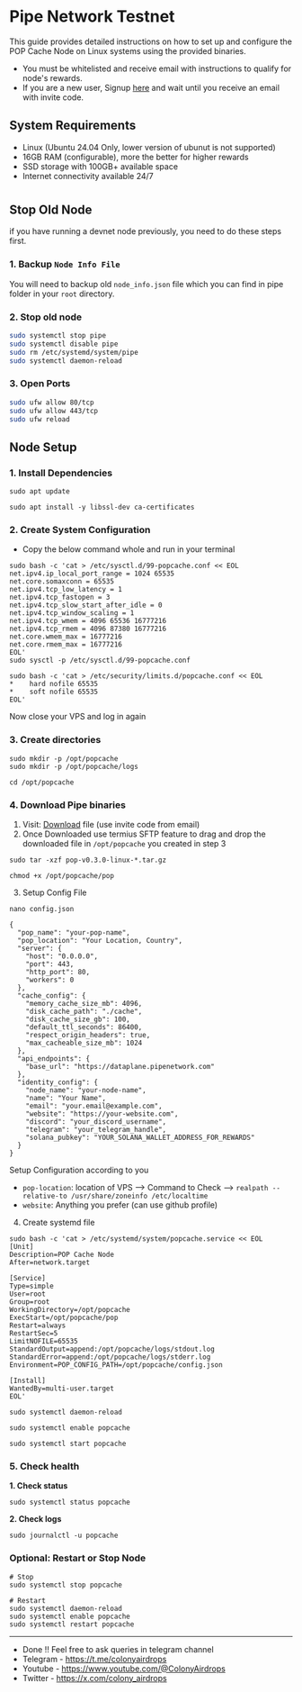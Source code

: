 # Pipe Network Testnet

This guide provides detailed instructions on how to set up and configure the POP Cache Node on Linux systems using the provided binaries.
* You must be whitelisted and receive email with instructions to qualify for node's rewards.
* If you are a new user, Signup [here](https://airtable.com/apph9N7T0WlrPqnyc/pagSLmmUFNFbnKVZh/form) and wait until you receive an email with invite code.

## System Requirements
* Linux (Ubuntu 24.04 Only, lower version of ubunut is not supported)
* 16GB RAM (configurable), more the better for higher rewards
* SSD storage with 100GB+ available space
* Internet connectivity available 24/7

#

## Stop Old Node
if you have running a devnet node previously, you need to do these steps first.

### 1. Backup `Node Info File`
You will need to backup old `node_info.json` file which you can find in pipe folder in your `root` directory.

### 2. Stop old node
```bash
sudo systemctl stop pipe
sudo systemctl disable pipe
sudo rm /etc/systemd/system/pipe
sudo systemctl daemon-reload
```

### 3. Open Ports
```bash
sudo ufw allow 80/tcp
sudo ufw allow 443/tcp
sudo ufw reload
```

## Node Setup
### 1. Install Dependencies
```
sudo apt update
```
```
sudo apt install -y libssl-dev ca-certificates
```

### 2. Create System Configuration
- Copy the below command whole and run in your terminal
```
sudo bash -c 'cat > /etc/sysctl.d/99-popcache.conf << EOL
net.ipv4.ip_local_port_range = 1024 65535
net.core.somaxconn = 65535
net.ipv4.tcp_low_latency = 1
net.ipv4.tcp_fastopen = 3
net.ipv4.tcp_slow_start_after_idle = 0
net.ipv4.tcp_window_scaling = 1
net.ipv4.tcp_wmem = 4096 65536 16777216
net.ipv4.tcp_rmem = 4096 87380 16777216
net.core.wmem_max = 16777216
net.core.rmem_max = 16777216
EOL'
sudo sysctl -p /etc/sysctl.d/99-popcache.conf
```
```
sudo bash -c 'cat > /etc/security/limits.d/popcache.conf << EOL
*    hard nofile 65535
*    soft nofile 65535
EOL'
```
Now close your VPS and log in again

### 3. Create directories
```
sudo mkdir -p /opt/popcache
sudo mkdir -p /opt/popcache/logs
```
```
cd /opt/popcache
```
### 4. Download Pipe binaries
1. Visit: [Download](https://download.pipe.network/) file (use invite code from email)
2. Once Downloaded use termius SFTP feature to drag and drop the downloaded file in `/opt/popcache` you created in step 3

```
sudo tar -xzf pop-v0.3.0-linux-*.tar.gz
```
```
chmod +x /opt/popcache/pop
```

3. Setup Config File
```
nano config.json
```
```
{
  "pop_name": "your-pop-name",
  "pop_location": "Your Location, Country",
  "server": {
    "host": "0.0.0.0",
    "port": 443,
    "http_port": 80,
    "workers": 0
  },
  "cache_config": {
    "memory_cache_size_mb": 4096,
    "disk_cache_path": "./cache",
    "disk_cache_size_gb": 100,
    "default_ttl_seconds": 86400,
    "respect_origin_headers": true,
    "max_cacheable_size_mb": 1024
  },
  "api_endpoints": {
    "base_url": "https://dataplane.pipenetwork.com"
  },
  "identity_config": {
    "node_name": "your-node-name",
    "name": "Your Name",
    "email": "your.email@example.com",
    "website": "https://your-website.com",
    "discord": "your_discord_username",
    "telegram": "your_telegram_handle",
    "solana_pubkey": "YOUR_SOLANA_WALLET_ADDRESS_FOR_REWARDS"
  }
}
```
Setup Configuration according to you
- `pop-location`: location of VPS --> Command to Check --> `realpath --relative-to /usr/share/zoneinfo /etc/localtime`
- `website`: Anything you prefer (can use github profile)

4. Create systemd file
```
sudo bash -c 'cat > /etc/systemd/system/popcache.service << EOL
[Unit]
Description=POP Cache Node
After=network.target

[Service]
Type=simple
User=root
Group=root
WorkingDirectory=/opt/popcache
ExecStart=/opt/popcache/pop
Restart=always
RestartSec=5
LimitNOFILE=65535
StandardOutput=append:/opt/popcache/logs/stdout.log
StandardError=append:/opt/popcache/logs/stderr.log
Environment=POP_CONFIG_PATH=/opt/popcache/config.json

[Install]
WantedBy=multi-user.target
EOL'
```
```
sudo systemctl daemon-reload
```
```
sudo systemctl enable popcache
```
```
sudo systemctl start popcache
```

### 5. Check health
**1. Check status**
```
sudo systemctl status popcache
```
**2. Check logs**
```
sudo journalctl -u popcache
```

### Optional: Restart or Stop Node
```console
# Stop
sudo systemctl stop popcache

# Restart
sudo systemctl daemon-reload
sudo systemctl enable popcache
sudo systemctl restart popcache
```

---
- Done !! Feel free to ask queries in telegram channel
- Telegram - https://t.me/colonyairdrops
- Youtube - https://www.youtube.com/@ColonyAirdrops
- Twitter - https://x.com/colony_airdrops
